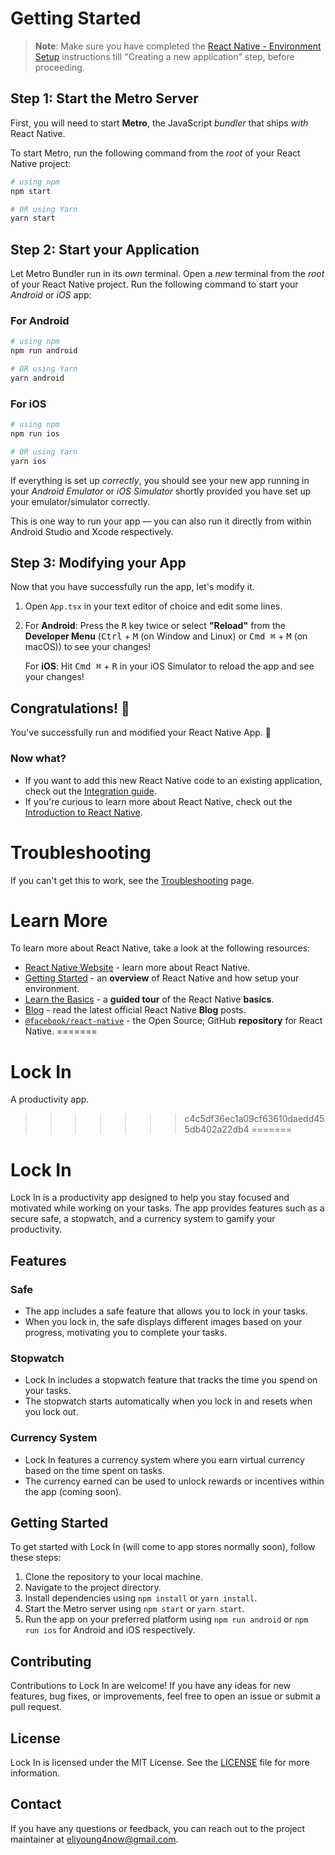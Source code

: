 # Getting Started

>**Note**: Make sure you have completed the [React Native - Environment Setup](https://reactnative.dev/docs/environment-setup) instructions till "Creating a new application" step, before proceeding.

## Step 1: Start the Metro Server

First, you will need to start **Metro**, the JavaScript _bundler_ that ships _with_ React Native.

To start Metro, run the following command from the _root_ of your React Native project:

```bash
# using npm
npm start

# OR using Yarn
yarn start
```

## Step 2: Start your Application

Let Metro Bundler run in its _own_ terminal. Open a _new_ terminal from the _root_ of your React Native project. Run the following command to start your _Android_ or _iOS_ app:

### For Android

```bash
# using npm
npm run android

# OR using Yarn
yarn android
```

### For iOS

```bash
# using npm
npm run ios

# OR using Yarn
yarn ios
```

If everything is set up _correctly_, you should see your new app running in your _Android Emulator_ or _iOS Simulator_ shortly provided you have set up your emulator/simulator correctly.

This is one way to run your app — you can also run it directly from within Android Studio and Xcode respectively.

## Step 3: Modifying your App

Now that you have successfully run the app, let's modify it.

1. Open `App.tsx` in your text editor of choice and edit some lines.
2. For **Android**: Press the <kbd>R</kbd> key twice or select **"Reload"** from the **Developer Menu** (<kbd>Ctrl</kbd> + <kbd>M</kbd> (on Window and Linux) or <kbd>Cmd ⌘</kbd> + <kbd>M</kbd> (on macOS)) to see your changes!

   For **iOS**: Hit <kbd>Cmd ⌘</kbd> + <kbd>R</kbd> in your iOS Simulator to reload the app and see your changes!

## Congratulations! :tada:

You've successfully run and modified your React Native App. :partying_face:

### Now what?

- If you want to add this new React Native code to an existing application, check out the [Integration guide](https://reactnative.dev/docs/integration-with-existing-apps).
- If you're curious to learn more about React Native, check out the [Introduction to React Native](https://reactnative.dev/docs/getting-started).

# Troubleshooting

If you can't get this to work, see the [Troubleshooting](https://reactnative.dev/docs/troubleshooting) page.

# Learn More

To learn more about React Native, take a look at the following resources:

- [React Native Website](https://reactnative.dev) - learn more about React Native.
- [Getting Started](https://reactnative.dev/docs/environment-setup) - an **overview** of React Native and how setup your environment.
- [Learn the Basics](https://reactnative.dev/docs/getting-started) - a **guided tour** of the React Native **basics**.
- [Blog](https://reactnative.dev/blog) - read the latest official React Native **Blog** posts.
- [`@facebook/react-native`](https://github.com/facebook/react-native) - the Open Source; GitHub **repository** for React Native.
=======
# Lock In
A productivity app.
>>>>>>> c4c5df36ec1a09cf63610daedd455db402a22db4
=======
# Lock In

Lock In is a productivity app designed to help you stay focused and motivated while working on your tasks. The app provides features such as a secure safe, a stopwatch, and a currency system to gamify your productivity.

## Features

### Safe
- The app includes a safe feature that allows you to lock in your tasks. 
- When you lock in, the safe displays different images based on your progress, motivating you to complete your tasks.

### Stopwatch
- Lock In includes a stopwatch feature that tracks the time you spend on your tasks.
- The stopwatch starts automatically when you lock in and resets when you lock out.

### Currency System
- Lock In features a currency system where you earn virtual currency based on the time spent on tasks.
- The currency earned can be used to unlock rewards or incentives within the app (coming soon).

## Getting Started

To get started with Lock In (will come to app stores normally soon), follow these steps:

1. Clone the repository to your local machine.
2. Navigate to the project directory.
3. Install dependencies using `npm install` or `yarn install`.
4. Start the Metro server using `npm start` or `yarn start`.
5. Run the app on your preferred platform using `npm run android` or `npm run ios` for Android and iOS respectively.

## Contributing

Contributions to Lock In are welcome! If you have any ideas for new features, bug fixes, or improvements, feel free to open an issue or submit a pull request.

## License

Lock In is licensed under the MIT License. See the [LICENSE](./LICENSE) file for more information.

## Contact
If you have any questions or feedback, you can reach out to the project maintainer at [eliyoung4now@gmail.com](mailto:eliyoung4now@gmail.com).
